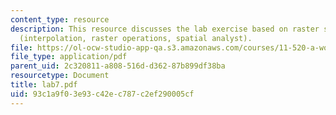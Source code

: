 ```yaml
---
content_type: resource
description: This resource discusses the lab exercise based on raster spatial analysis
  (interpolation, raster operations, spatial analyst).
file: https://ol-ocw-studio-app-qa.s3.amazonaws.com/courses/11-520-a-workshop-on-geographic-information-systems-fall-2005/93c1a9f03e93c42ec787c2ef290005cf_lab7.pdf
file_type: application/pdf
parent_uid: 2c320811-a808-516d-d362-87b899df38ba
resourcetype: Document
title: lab7.pdf
uid: 93c1a9f0-3e93-c42e-c787-c2ef290005cf
---
```

